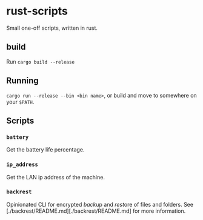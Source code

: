 # rust-scripts

Small one-off scripts, written in rust.

## build

Run `cargo build --release`

## Running

`cargo run --release --bin <bin name>`, or build and move to somewhere on your `$PATH`.

## Scripts

### `battery`

Get the battery life percentage.

### `ip_address`

Get the LAN ip address of the machine.

### `backrest`

Opinionated CLI for encrypted *back*up and *rest*ore of files and folders. See [./backrest/README.md][./backrest/README.md] for more information.
